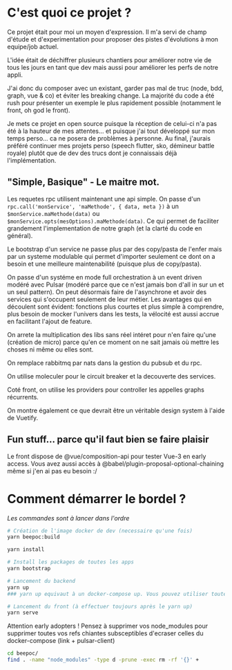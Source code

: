 # C'est quoi ce projet ?

Ce projet était pour moi un moyen d'expression. Il m'a servi de champ d'étude et d'experimentation pour proposer des pistes d'évolutions à mon equipe/job actuel.

L'idée était de déchiffrer plusieurs chantiers pour améliorer notre vie de tous les jours en tant que dev mais aussi pour améliorer les perfs de notre appli.

J'ai donc du composer avec un existant, garder pas mal de truc (node, bdd, graph, vue & co) et éviter les breaking change. La majorité du code a été rush pour présenter un exemple le plus rapidement possible (notamment le front, oh god le front).

Je mets ce projet en open source puisque la réception de celui-ci n'a pas été à la hauteur de mes attentes... et puisque j'ai tout développé sur mon temps perso... ca ne posera de problèmes à personne. Au final, j'aurais préféré continuer mes projets perso (speech flutter, sko, démineur battle royale) plutôt que de dev des trucs dont je connaissais déjà l'implémentation.

## "Simple, Basique" - Le maitre mot.

Les requetes rpc utilisent maintenant une api simple. On passe d'un `rpc.call('monService', 'maMethode', { data, meta })` à un `$monService.maMethode(data)` ou `$monService.opts(mesOptions).maMethode(data)`. Ce qui permet de faciliter grandement l'implementation de notre graph (et la clarté du code en général). 

Le bootstrap d'un service ne passe plus par des copy/pasta de l'enfer mais par un systeme modulable qui permet d'importer seulement ce dont on a besoin et une meilleure maintenabilité (puisque plus de copy/pasta).

On passe d'un systéme en mode full orchestration à un event driven modéré avec Pulsar (modéré parce que ce n'est jamais bon d'all in sur un et un seul pattern). On peut désormais faire de l'asynchrone et avoir des services qui s'occupent seulement de leur métier. Les avantages qui en découlent sont évident: fonctions plus courtes et plus simple à comprendre, plus besoin de mocker l'univers dans les tests, la vélocité est aussi accrue en facilitant l'ajout de feature.

On arrete la multiplication des libs sans réel intéret pour n'en faire qu'une (création de micro) parce qu'en ce moment on ne sait jamais où mettre les choses ni même ou elles sont.

On remplace rabbitmq par nats dans la gestion du pubsub et du rpc.

On utilise moleculer pour le circuit breaker et la decouverte des services.

Coté front, on utilise les providers pour controller les appelles graphs récurrents. 

On montre également ce que devrait être un véritable design system à l'aide de Vuetify.


## Fun stuff... parce qu'il faut bien se faire plaisir


Le front dispose de @vue/composition-api pour tester Vue-3 en early access. Vous avez aussi accès à @babel/plugin-proposal-optional-chaining même si j'en ai pas eu besoin :/


# Comment démarrer le bordel ?

_Les commandes sont à lancer dans l'ordre_

``` bash
# Création de l'image docker de dev (necessaire qu'une fois)
yarn beepoc:build

yarn install

# Install les packages de toutes les apps
yarn bootstrap

# Lancement du backend
yarn up
### yarn up equivaut à un docker-compose up. Vous pouvez utiliser toutes les fonctionnalites de docker-compose normalement. (docker-compose logs, docker-compose stop, docker-compose restart, ...)

# Lancement du front (à effectuer toujours après le yarn up)
yarn serve
```


Attention early adopters ! Pensez à supprimer vos node_modules pour supprimer toutes vos refs chiantes subsceptibles d'ecraser celles du docker-compose (link + pulsar-client)
``` bash
cd beepoc/
find . -name "node_modules" -type d -prune -exec rm -rf '{}' +
```

